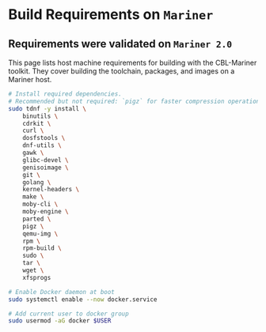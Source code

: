 
# Build Requirements on `Mariner`

## Requirements were validated on `Mariner 2.0`

This page lists host machine requirements for building with the CBL-Mariner toolkit. They cover building the toolchain, packages, and images on a Mariner host.

```bash
# Install required dependencies.
# Recommended but not required: `pigz` for faster compression operations.
sudo tdnf -y install \
    binutils \
    cdrkit \
    curl \
    dosfstools \
    dnf-utils \
    gawk \
    glibc-devel \
    genisoimage \
    git \
    golang \
    kernel-headers \
    make \
    moby-cli \
    moby-engine \
    parted \
    pigz \
    qemu-img \
    rpm \
    rpm-build \
    sudo \
    tar \
    wget \
    xfsprogs

# Enable Docker daemon at boot
sudo systemctl enable --now docker.service

# Add current user to docker group
sudo usermod -aG docker $USER
```
